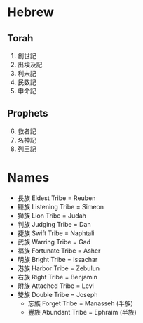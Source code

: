 # Hebrew
## Torah
1. 創世記
2. 出埃及記
3. 利未記
4. 民数記
5. 申命記
## Prophets
6. 救者記
7. 名神記
8. 列王記

# Names
- 長族 Eldest Tribe = Reuben
- 聽族 Listening Tribe = Simeon
- 獅族 Lion Tribe = Judah
- 判族 Judging Tribe = Dan
- 捷族 Swift Tribe = Naphtali
- 武族 Warring Tribe = Gad
- 福族 Fortunate Tribe = Asher
- 明族 Bright Tribe = Issachar
- 港族 Harbor Tribe = Zebulun
- 右族 Right Tribe = Benjamin
- 附族 Attached Tribe = Levi
- 雙族 Double Tribe = Joseph
	- 忘族 Forget Tribe = Manasseh (半族)
	- 豐族 Abundant Tribe = Ephraim (半族)